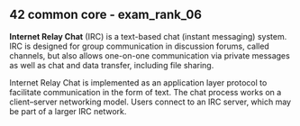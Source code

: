 ## 42 common core - exam_rank_06

**Internet Relay Chat** (IRC) is a text-based chat (instant messaging) system. IRC is designed for group communication in discussion forums, called channels, but also allows one-on-one communication via private messages as well as chat and data transfer, including file sharing.

Internet Relay Chat is implemented as an application layer protocol to facilitate communication in the form of text. The chat process works on a client–server networking model. Users connect to an IRC server, which may be part of a larger IRC network.
